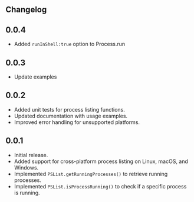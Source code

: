 ## Changelog

## 0.0.4

- Added `runInShell:true` option to Process.run

## 0.0.3

- Update examples

## 0.0.2

- Added unit tests for process listing functions.
- Updated documentation with usage examples.
- Improved error handling for unsupported platforms.

## 0.0.1

- Initial release.
- Added support for cross-platform process listing on Linux, macOS, and Windows.
- Implemented `PSList.getRunningProcesses()` to retrieve running processes.
- Implemented `PSList.isProcessRunning()` to check if a specific process is running.
